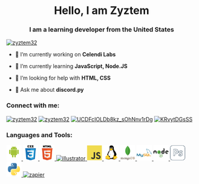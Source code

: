 <h1 align="center">Hello, I am Zyztem</h1>
<h3 align="center">I am a learning developer from the United States</h3>

<p align="left"> <a href="https://twitter.com/zyztem32" target="blank"><img src="https://img.shields.io/twitter/follow/zyztem32?logo=twitter&style=for-the-badge" alt="zyztem32" /></a> </p>

- 🔭 I’m currently working on **Celendi Labs**

- 🌱 I’m currently learning **JavaScript, Node.JS**

- 🤝 I’m looking for help with **HTML, CSS**

- 💬 Ask me about **discord.py**

<h3 align="left">Connect with me:</h3>
<p align="left">
<a href="https://twitter.com/zyztem32" target="blank"><img align="center" src="https://cdn.jsdelivr.net/npm/simple-icons@3.0.1/icons/twitter.svg" alt="zyztem32" height="30" width="40" /></a>
<a href="https://instagram.com/zyztem32" target="blank"><img align="center" src="https://cdn.jsdelivr.net/npm/simple-icons@3.0.1/icons/instagram.svg" alt="zyztem32" height="30" width="40" /></a>
<a href="https://www.youtube.com/channel/UCDFcIOLDb8kz_sOhNnv1rDg" target="blank"><img align="center" src="https://cdn.jsdelivr.net/npm/simple-icons@3.0.1/icons/youtube.svg" alt="UCDFcIOLDb8kz_sOhNnv1rDg" height="30" width="40" /></a>
<a href="https://discord.gg/KRvytDGsSS" target="blank"><img align="center" src="https://cdn.jsdelivr.net/npm/simple-icons@3.0.1/icons/discord.svg" alt="KRvytDGsSS" height="30" width="40" /></a>
</p>

<h3 align="left">Languages and Tools:</h3>
<p align="left"> <a href="https://developer.android.com" target="_blank"> <img src="https://raw.githubusercontent.com/devicons/devicon/master/icons/android/android-original-wordmark.svg" alt="android" width="40" height="40"/> </a> <a href="https://www.w3schools.com/css/" target="_blank"> <img src="https://raw.githubusercontent.com/devicons/devicon/master/icons/css3/css3-original-wordmark.svg" alt="css3" width="40" height="40"/> </a> <a href="https://www.w3.org/html/" target="_blank"> <img src="https://raw.githubusercontent.com/devicons/devicon/master/icons/html5/html5-original-wordmark.svg" alt="html5" width="40" height="40"/> </a> <a href="https://www.adobe.com/in/products/illustrator.html" target="_blank"> <img src="https://www.vectorlogo.zone/logos/adobe_illustrator/adobe_illustrator-icon.svg" alt="illustrator" width="40" height="40"/> </a> <a href="https://developer.mozilla.org/en-US/docs/Web/JavaScript" target="_blank"> <img src="https://raw.githubusercontent.com/devicons/devicon/master/icons/javascript/javascript-original.svg" alt="javascript" width="40" height="40"/> </a> <a href="https://www.linux.org/" target="_blank"> <img src="https://raw.githubusercontent.com/devicons/devicon/master/icons/linux/linux-original.svg" alt="linux" width="40" height="40"/> </a> <a href="https://www.mongodb.com/" target="_blank"> <img src="https://raw.githubusercontent.com/devicons/devicon/master/icons/mongodb/mongodb-original-wordmark.svg" alt="mongodb" width="40" height="40"/> </a> <a href="https://www.mysql.com/" target="_blank"> <img src="https://raw.githubusercontent.com/devicons/devicon/master/icons/mysql/mysql-original-wordmark.svg" alt="mysql" width="40" height="40"/> </a> <a href="https://nodejs.org" target="_blank"> <img src="https://raw.githubusercontent.com/devicons/devicon/master/icons/nodejs/nodejs-original-wordmark.svg" alt="nodejs" width="40" height="40"/> </a> <a href="https://www.photoshop.com/en" target="_blank"> <img src="https://raw.githubusercontent.com/devicons/devicon/master/icons/photoshop/photoshop-line.svg" alt="photoshop" width="40" height="40"/> </a> <a href="https://www.python.org" target="_blank"> <img src="https://raw.githubusercontent.com/devicons/devicon/master/icons/python/python-original.svg" alt="python" width="40" height="40"/> </a> <a href="https://zapier.com" target="_blank"> <img src="https://www.vectorlogo.zone/logos/zapier/zapier-icon.svg" alt="zapier" width="40" height="40"/> </a> </p>
